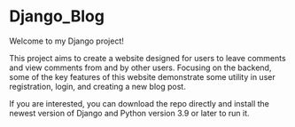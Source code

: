 # Django_Blog
Welcome to my Django project!

This project aims to create a website designed for users to leave comments and view comments from and by other users. Focusing on the backend, some of the key features of this website demonstrate some utility in user registration, login, and creating a new blog post. 

If you are interested, you can download the repo directly and install the newest version of Django and Python version 3.9 or later to run it.
